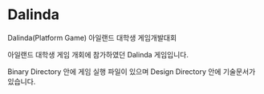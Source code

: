 # Dalinda
Dalinda(Platform Game) 아일랜드 대학생 게임개발대회

아일랜드 대학생 게임 개회에 참가하였던 Dalinda 게임입니다.

Binary Directory 안에 게임 실행 파일이 있으며 Design Directory 안에 기술문서가 있습니다.
